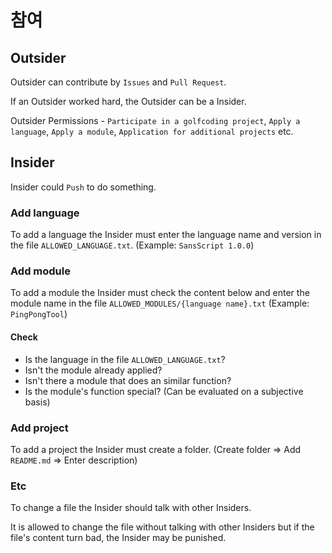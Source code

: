 # 참여

## Outsider

Outsider can contribute by `Issues` and `Pull Request`.

If an Outsider worked hard, the Outsider can be a Insider.

Outsider Permissions - `Participate in a golfcoding project`, `Apply a language`, `Apply a module`, `Application for additional projects` etc.

## Insider

Insider could `Push` to do something.

### Add language
To add a language the Insider must enter the language name and version in the file `ALLOWED_LANGUAGE.txt`. (Example: `SansScript 1.0.0`)

### Add module
To add a module the Insider must check the content below and enter the module name in the file `ALLOWED_MODULES/{language name}.txt` (Example: `PingPongTool`)

#### Check
- Is the language in the file `ALLOWED_LANGUAGE.txt`?
- Isn't the module already applied?
- Isn't there a module that does an similar function?
- Is the module's function special? (Can be evaluated on a subjective basis)

### Add project
To add a project the Insider must create a folder. (Create folder => Add `README.md` => Enter description)

### Etc
To change a file the Insider should talk with other Insiders.

It is allowed to change the file without talking with other Insiders but if the file's content turn bad, the Insider may be punished.

